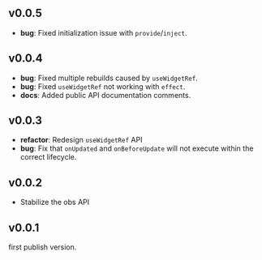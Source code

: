 ## v0.0.5

- **bug**: Fixed initialization issue with `provide`/`inject`.

## v0.0.4

- **bug**: Fixed multiple rebuilds caused by `useWidgetRef`.
- **bug**: Fixed `useWidgetRef` not working with `effect`.
- **docs**: Added public API documentation comments.

## v0.0.3

- **refactor**: Redesign `useWidgetRef` API
- **bug**: Fix that `onUpdated` and `onBeforeUpdate` will not execute within the correct lifecycle.

## v0.0.2

- Stabilize the obs API

## v0.0.1

first publish version.
